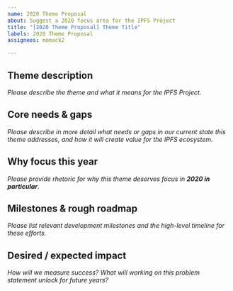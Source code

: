 ```yaml
---
name: 2020 Theme Proposal
about: Suggest a 2020 focus area for the IPFS Project
title: "[2020 Theme Proposal] Theme Title"
labels: 2020 Theme Proposal
assignees: momack2

---
```


## Theme description
_Please describe the theme and what it means for the IPFS Project._

## Core needs & gaps
_Please describe in more detail what needs or gaps in our current state this theme addresses, and how it will create value for the IPFS ecosystem._

## Why focus this year
_Please provide rhetoric for why this theme deserves focus in **2020 in particular**._

## Milestones & rough roadmap
_Please list relevant development milestones and the high-level timeline for these efforts._

## Desired / expected impact
_How will we measure success? What will working on this problem statement unlock for future years?_
